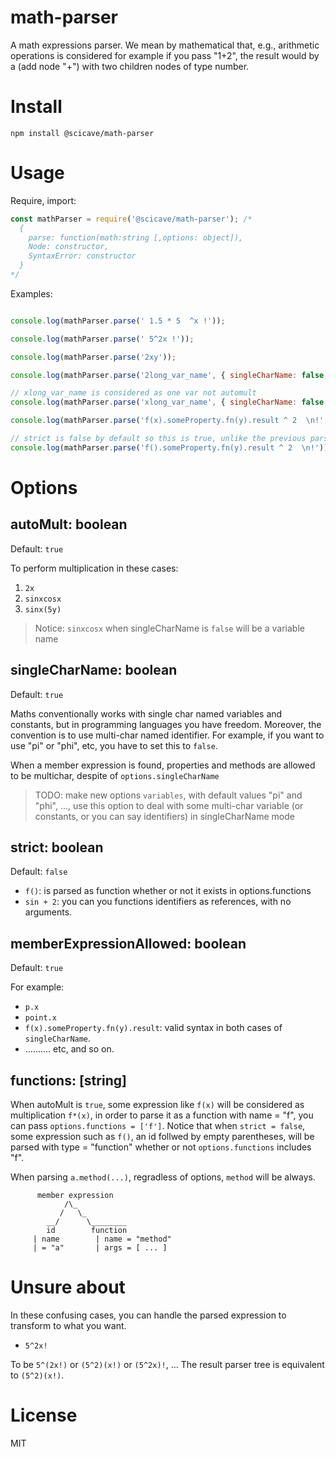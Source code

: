 # math-parser
A math expressions parser. We mean by mathematical that, e.g., arithmetic operations is considered for example if you pass "1+2", the result would by a (add node "+") with two children nodes of type number.

# Install
`npm install @scicave/math-parser`

# Usage

Require, import:
```js
const mathParser = require('@scicave/math-parser'); /*
  {
    parse: function(math:string [,options: object]),
    Node: constructor,
    SyntaxError: constructor
  }
*/
```
Examples: 
```js

console.log(mathParser.parse(' 1.5 * 5  ^x !'));

console.log(mathParser.parse(' 5^2x !'));

console.log(mathParser.parse('2xy'));

console.log(mathParser.parse('2long_var_name', { singleCharName: false, }));

// xlong_var_name is considered as one var not automult
console.log(mathParser.parse('xlong_var_name', { singleCharName: false, }));

console.log(mathParser.parse('f(x).someProperty.fn(y).result ^ 2  \n!', { functions: ['f'] }));

// strict is false by default so this is true, unlike the previous parsing process
console.log(mathParser.parse('f().someProperty.fn(y).result ^ 2  \n!'));

```

# Options

## autoMult: boolean

Default: `true`

To perform multiplication in these cases:
1. `2x`
2. `sinxcosx`
3. `sinx(5y)`
> Notice: `sinxcosx` when singleCharName is `false` will be a variable name

## singleCharName: boolean

Default: `true`

Maths conventionally works with single char named variables and constants, but in programming languages you have freedom. Moreover, the convention is to use multi-char named identifier.
For example, if you want to use "pi" or "phi", etc, you have to set this to `false`.  

When a member expression is found, properties and methods are allowed to be multichar, despite of `options.singleCharName`

> TODO: make new options `variables`, with default values "pi" and "phi", ..., use this option to deal with some multi-char variable (or constants, or you can say identifiers) in singleCharName mode

## strict: boolean

Default: `false`

- `f()`: is parsed as function whether or not it exists in options.functions
- `sin + 2`: you can you functions identifiers as references, with no arguments.

## memberExpressionAllowed: boolean

Default: `true`

For example: 
  - `p.x`
  - `point.x`
  - `f(x).someProperty.fn(y).result`: valid syntax in both cases of `singleCharName`.
  - .......... etc, and so on.

## functions: [string]

When autoMult is `true`, some expression like `f(x)` will be considered
as multiplication `f*(x)`, in order to parse it as a function with name = "f",
you can pass `options.functions = ['f']`.
Notice that when `strict = false`, some expression such as `f()`,
an id follwed by empty parentheses, will be parsed with type = "function"
whether or not `options.functions` includes "f".

When parsing `a.method(...)`, regradless of options, `method` will be always.
```
      member expression
            /\_
           /   \_
        __/      \________
        id        function
     | name        | name = "method"
     | = "a"       | args = [ ... ]
```

# Unsure about
In these confusing cases, you can handle the parsed expression to transform to what you want.

- `5^2x!`

To be `5^(2x!)` or `(5^2)(x!)` or `(5^2x)!`, ...
The result parser tree is equivalent to `(5^2)(x!)`.


# License

MIT
